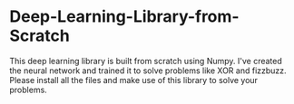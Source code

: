 # Deep-Learning-Library-from-Scratch
This deep learning library is built from scratch using Numpy. I've created the neural network and trained it to solve problems like XOR and fizzbuzz. Please install all the files and make use of this library to solve your problems.
